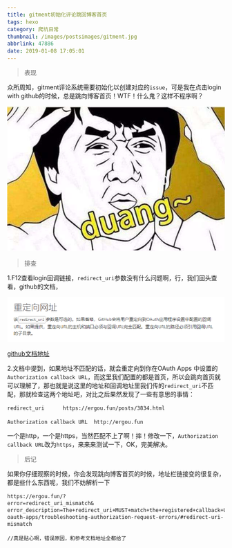 ```yaml
---
title: gitment初始化评论跳回博客首页
tags: hexo
category: 爬坑日常
thumbnail: /images/postsimages/gitment.jpg
abbrlink: 47886
date: 2019-01-08 17:05:01
---
```


> 表现

众所周知，gitment评论系统需要初始化以创建对应的`issue`，可是我在点击login with github的时候，总是跳向博客首页！WTF！什么鬼？这样不程序啊？

![WTF](/images/postsimages/what.jpg)

> 排查

1.F12查看login回调链接，`redirect_uri`参数没有什么问题啊，行，我们回头查看，github的文档，

![github文档](/images/postsimages/redirect.png)

[github文档地址](https://developer.github.com/apps/building-oauth-apps/authorizing-oauth-apps/)

2.文档中提到，如果地址不匹配的话，就会重定向到你在OAuth Apps 中设置的`Authorization callback URL`，而这里我们配置的都是首页，所以会跳向首页就可以理解了，那也就是说这里的地址和回调地址里我们传的`redirect_uri`不匹配，那就检查这两个地址吧，对比之后果然发现了一些有意思的事情：

```shell 
redirect_uri      https://ergou.fun/posts/3834.html

Authorization callback URL  http://ergou.fun
```

一个是http，一个是https，当然匹配不上了啊！摔！修改一下，`Authorization callback URL`改为`https`，来来来测试一下，OK，完美解决。

> 后记

如果你仔细观察的时候，你会发现跳向博客首页的时候，地址栏链接变的很复杂，都是些什么东西呢，我们不妨解析一下

```
https://ergou.fun/?
error=redirect_uri_mismatch&
error_description=The+redirect_uri+MUST+match+the+registered+callback+URL+for+this+application.&error_uri=https://developer.github.com/apps/managing-oauth-apps/troubleshooting-authorization-request-errors/#redirect-uri-mismatch

//真是贴心啊，错误原因，和参考文档地址全都给了
```


